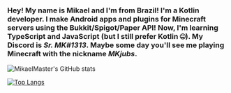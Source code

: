 ### Hey! My name is Mikael and I'm from Brazil! I'm a Kotlin developer. I make Android apps and plugins for Minecraft servers using the Bukkit/Spigot/Paper API! Now, I'm learning TypeScript and JavaScript (but I still prefer Kotlin 🤐). My Discord is *Sr. MK#1313*. Maybe some day you'll see me playing Minecraft with the nickname *MKjubs*.

![MikaelMaster's GitHub stats](https://github-readme-stats.vercel.app/api?username=MikaelMaster&show_icons=true&theme=dracula)

[![Top Langs](https://github-readme-stats.vercel.app/api/top-langs/?username=MikaelMaster&layout=compact&theme=dracula)](https://github.com/MikaelMaster/github-readme-stats)
